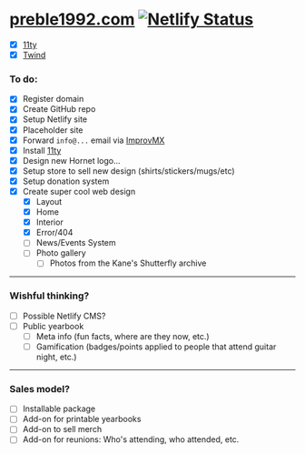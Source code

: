 # [preble1992.com](https://preble1992.com) [![Netlify Status](https://api.netlify.com/api/v1/badges/239f7a33-842d-4ffb-876b-dea8a5135182/deploy-status)](https://app.netlify.com/sites/preble1992-com/deploys)

- [x] [11ty](https://11ty.dev)
- [x] [Twind](https://twind.style)

### To do:

- [x] Register domain
- [x] Create GitHub repo
- [x] Setup Netlify site
- [x] Placeholder site
- [x] Forward `info@...` email via [ImprovMX](https://improvmx.com/)
- [x] Install [11ty](https://11ty.dev)
- [x] Design new Hornet logo...
- [x] Setup store to sell new design (shirts/stickers/mugs/etc)
- [x] Setup donation system
- [x] Create super cool web design
  - [x] Layout
  - [x] Home
  - [x] Interior
  - [x] Error/404
  - [ ] News/Events System
  - [ ] Photo gallery
    - [ ] Photos from the Kane's Shutterfly archive

---

### Wishful thinking?

- [ ] Possible Netlify CMS?
- [ ] Public yearbook
  - [ ] Meta info (fun facts, where are they now, etc.)
  - [ ] Gamification (badges/points applied to people that attend guitar night, etc.)

---

### Sales model?

- [ ] Installable package
- [ ] Add-on for printable yearbooks
- [ ] Add-on to sell merch
- [ ] Add-on for reunions: Who's attending, who attended, etc.
